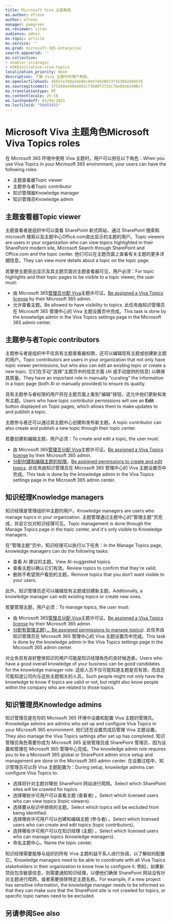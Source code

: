 ```yaml
---
title: Microsoft Viva 主题角色
ms.author: efrene
author: efrene
manager: pamgreen
ms.reviewer: cjtan
audience: admin
ms.topic: article
ms.service: ''
ms.prod: microsoft-365-enterprise
search.appverid: ''
ms.collection:
- enabler-strategic
- m365initiative-viva-topics
localization_priority: None
description: 了解 Viva 主题中的用户角色。
ms.openlocfilehash: d5b57e768a1de8bc0447492067371630b2d045f6
ms.sourcegitcommit: 375168ee66be862cf3b00f2733c7be02e63408cf
ms.translationtype: MT
ms.contentlocale: zh-CN
ms.lasthandoff: 03/04/2021
ms.locfileid: "50453933"
---
```

# <a name="microsoft-viva-topics-roles"></a><span data-ttu-id="2457c-103">Microsoft Viva 主题角色</span><span class="sxs-lookup"><span data-stu-id="2457c-103">Microsoft Viva Topics roles</span></span> 

<span data-ttu-id="2457c-104">在 Microsoft 365 环境中使用 Viva 主题时，用户可以担任以下角色：</span><span class="sxs-lookup"><span data-stu-id="2457c-104">When you use Viva Topics in your Microsoft 365 environment, your users can have the following roles:</span></span>
-   <span data-ttu-id="2457c-105">主题查看器</span><span class="sxs-lookup"><span data-stu-id="2457c-105">Topic viewer</span></span>
-   <span data-ttu-id="2457c-106">主题参与者</span><span class="sxs-lookup"><span data-stu-id="2457c-106">Topic contributor</span></span>
-   <span data-ttu-id="2457c-107">知识管理器</span><span class="sxs-lookup"><span data-stu-id="2457c-107">Knowledge manager</span></span>
-   <span data-ttu-id="2457c-108">知识管理员</span><span class="sxs-lookup"><span data-stu-id="2457c-108">Knowledge admin</span></span>

## <a name="topic-viewer"></a><span data-ttu-id="2457c-109">主题查看器</span><span class="sxs-lookup"><span data-stu-id="2457c-109">Topic viewer</span></span>

<span data-ttu-id="2457c-110">主题查看者是组织中可以查看 SharePoint 新式网站、通过 SharePoint 搜索和 microsoft 搜索以及主题中心Office.com突出显示的主题的用户。</span><span class="sxs-lookup"><span data-stu-id="2457c-110">Topic viewers are users in your organization who can view topics highlighted in their SharePoint modern site, Microsoft Search through SharePoint and Office.com and the topic center.</span></span> <span data-ttu-id="2457c-111">他们可以在主题页面上查看有关主题的更多详细信息。</span><span class="sxs-lookup"><span data-stu-id="2457c-111">They can view more details about a topic on the topic page.</span></span> 

<span data-ttu-id="2457c-112">若要使主题突出显示及其主题页面对主题查看器可见，用户必须：</span><span class="sxs-lookup"><span data-stu-id="2457c-112">For topic highlights and their topic pages to be visible to a topic viewer, the user must:</span></span>
-   <span data-ttu-id="2457c-113">由 Microsoft 365[管理员分配 Viva](https://docs.microsoft.com/microsoft-365/knowledge/set-up-topic-experiences#assign-licenses)主题许可证。</span><span class="sxs-lookup"><span data-stu-id="2457c-113">[Be assigned a Viva Topics license](https://docs.microsoft.com/microsoft-365/knowledge/set-up-topic-experiences#assign-licenses) by their Microsoft 365 admin.</span></span>
-   <span data-ttu-id="2457c-114">允许查看主题。</span><span class="sxs-lookup"><span data-stu-id="2457c-114">Be allowed to have visibility to topics.</span></span> <span data-ttu-id="2457c-115">此任务由知识管理员在 Microsoft 365 管理中心的 Viva 主题设置页中完成。</span><span class="sxs-lookup"><span data-stu-id="2457c-115">This task is done by the knowledge admin in the Viva Topics settings page in the Microsoft 365 admin center.</span></span>


## <a name="topic-contributors"></a><span data-ttu-id="2457c-116">主题参与者</span><span class="sxs-lookup"><span data-stu-id="2457c-116">Topic contributors</span></span>

<span data-ttu-id="2457c-117">主题参与者是组织中不仅具有主题查看器权限，还可以编辑现有主题或创建新主题的用户。</span><span class="sxs-lookup"><span data-stu-id="2457c-117">Topic contributors are users in your organization that not only have topic viewer permissions, but who also can edit an existing topic or create a new topic.</span></span> <span data-ttu-id="2457c-118">它们在手动"选择"主题页中的信息方面 (AI 或手动提供的信息) 以确保其质量。</span><span class="sxs-lookup"><span data-stu-id="2457c-118">They have an important role in manually “curating” the information in a topic page (both AI or manually provided) to ensure its quality.</span></span>

<span data-ttu-id="2457c-119">具有主题参与者权限的用户将在主题页面上看到"编辑"按钮，这允许他们更新和发布主题。</span><span class="sxs-lookup"><span data-stu-id="2457c-119">Users who have topic contributor permissions will see an **Edit** button displayed on Topic pages, which allows them to make updates to and publish a topic.</span></span>

<span data-ttu-id="2457c-120">主题参与者还可以通过其主题中心创建和发布新主题。</span><span class="sxs-lookup"><span data-stu-id="2457c-120">A topic contributor can also create and publish a new topic through their topic center.</span></span>

<span data-ttu-id="2457c-121">若要创建和编辑主题，用户必须：</span><span class="sxs-lookup"><span data-stu-id="2457c-121">To create and edit a topic, the user must:</span></span>

-   <span data-ttu-id="2457c-122">由 Microsoft 365[管理员分配 Viva](https://docs.microsoft.com/microsoft-365/knowledge/set-up-topic-experiences#assign-licenses)主题许可证。</span><span class="sxs-lookup"><span data-stu-id="2457c-122">[Be assigned a Viva Topics license](https://docs.microsoft.com/microsoft-365/knowledge/set-up-topic-experiences#assign-licenses) by their Microsoft 365 admin.</span></span>
-   <span data-ttu-id="2457c-123">[分配创建和编辑主题的权限](https://docs.microsoft.com/microsoft-365/knowledge/topic-experiences-user-permissions#change-who-has-permissions-to-do-tasks-on-the-topic-center)。</span><span class="sxs-lookup"><span data-stu-id="2457c-123">[Be assigned permissions to create and edit topics](https://docs.microsoft.com/microsoft-365/knowledge/topic-experiences-user-permissions#change-who-has-permissions-to-do-tasks-on-the-topic-center).</span></span> <span data-ttu-id="2457c-124">此任务由知识管理员在 Microsoft 365 管理中心的 Viva 主题设置页中完成。</span><span class="sxs-lookup"><span data-stu-id="2457c-124">This task is done by the knowledge admin in the Viva Topics settings page in the Microsoft 365 admin center.</span></span>

## <a name="knowledge-managers"></a><span data-ttu-id="2457c-125">知识经理</span><span class="sxs-lookup"><span data-stu-id="2457c-125">Knowledge managers</span></span>

<span data-ttu-id="2457c-126">知识经理是管理组织中主题的用户。</span><span class="sxs-lookup"><span data-stu-id="2457c-126">Knowledge managers are users who manage topics in your organization.</span></span>  <span data-ttu-id="2457c-127">主题管理通过主题中心的"管理主题"页完成，并且它仅对知识经理可见。</span><span class="sxs-lookup"><span data-stu-id="2457c-127">Topic management is done through the Manage Topics page in the topic center, and it's only visible to Knowledge managers.</span></span>

<span data-ttu-id="2457c-128">在"管理主题"页中，知识经理可以执行以下任务：</span><span class="sxs-lookup"><span data-stu-id="2457c-128">In the Manage Topics page, knowledge managers can do the following tasks:</span></span>
-   <span data-ttu-id="2457c-129">查看 AI 建议的主题。</span><span class="sxs-lookup"><span data-stu-id="2457c-129">View AI-suggested topics.</span></span>
-   <span data-ttu-id="2457c-130">查看主题以确认它们有效。</span><span class="sxs-lookup"><span data-stu-id="2457c-130">Review topics to confirm that they're valid.</span></span>
-   <span data-ttu-id="2457c-131">删除不希望用户看到的主题。</span><span class="sxs-lookup"><span data-stu-id="2457c-131">Remove topics that you don’t want visible to your users.</span></span>

<span data-ttu-id="2457c-132">此外，知识管理员还可以编辑现有主题或创建新主题。</span><span class="sxs-lookup"><span data-stu-id="2457c-132">Additionally, a knowledge manager can edit existing topics or create new ones.</span></span>

<span data-ttu-id="2457c-133">若要管理主题，用户必须：</span><span class="sxs-lookup"><span data-stu-id="2457c-133">To manage topics, the user must:</span></span>
-   <span data-ttu-id="2457c-134">由 Microsoft 365[管理员分配 Viva](https://docs.microsoft.com/microsoft-365/knowledge/set-up-topic-experiences#assign-licenses)主题许可证。</span><span class="sxs-lookup"><span data-stu-id="2457c-134">[Be assigned a Viva Topics license](https://docs.microsoft.com/microsoft-365/knowledge/set-up-topic-experiences#assign-licenses) by their Microsoft 365 admin.</span></span>
-   <span data-ttu-id="2457c-135">[分配有管理主题) 。](https://docs.microsoft.com/microsoft-365/knowledge/topic-experiences-user-permissions#change-who-has-permissions-to-do-tasks-on-the-topic-center)</span><span class="sxs-lookup"><span data-stu-id="2457c-135">[Be assigned permissions to manage topics](https://docs.microsoft.com/microsoft-365/knowledge/topic-experiences-user-permissions#change-who-has-permissions-to-do-tasks-on-the-topic-center)).</span></span> <span data-ttu-id="2457c-136">此任务由知识管理员在 Microsoft 365 管理中心的 Viva 主题设置页中完成。</span><span class="sxs-lookup"><span data-stu-id="2457c-136">This task is done by the knowledge admin in the Viva Topics settings page in the Microsoft 365 admin center.</span></span>

<span data-ttu-id="2457c-137">对业务具有良好整体知识的用户可能是知识经理角色的良好候选者。</span><span class="sxs-lookup"><span data-stu-id="2457c-137">Users who have a good overall knowledge of your business can be good candidates for the knowledge manager role.</span></span> <span data-ttu-id="2457c-138">这些人员不仅可能知道主题是否有效，而且还可能知道公司内与这些主题相关的人员。</span><span class="sxs-lookup"><span data-stu-id="2457c-138">Such people might not only have the knowledge to know if topics are valid or not, but might also know people within the company who are related to those topics.</span></span>


## <a name="knowledge-admins"></a><span data-ttu-id="2457c-139">知识管理员</span><span class="sxs-lookup"><span data-stu-id="2457c-139">Knowledge admins</span></span>

<span data-ttu-id="2457c-140">知识管理员是在你的 Microsoft 365 环境中设置和配置 Viva 主题的管理员。</span><span class="sxs-lookup"><span data-stu-id="2457c-140">Knowledge admins are admins who set up and configure Viva Topics in your Microsoft 365 environment.</span></span> <span data-ttu-id="2457c-141">他们还在设置完成后管理 Viva 主题设置。</span><span class="sxs-lookup"><span data-stu-id="2457c-141">They also manage the Viva Topics settings after set up has completed.</span></span> <span data-ttu-id="2457c-142">知识管理员角色需要你成为 Microsoft 365 全局管理员或 SharePoint 管理员，因为设置和管理在 Microsoft 365 管理中心完成。</span><span class="sxs-lookup"><span data-stu-id="2457c-142">The knowledge admin role requires you to be a Microsoft 365 global or SharePoint admin since setup and management are done in the Microsoft 365 admin center.</span></span>
<span data-ttu-id="2457c-143">在设置过程中，知识管理员可以将 Viva 主题配置为：</span><span class="sxs-lookup"><span data-stu-id="2457c-143">During setup, knowledge admins can configure Viva Topics to:</span></span>

-   <span data-ttu-id="2457c-144">选择将针对主题对哪些 SharePoint 网站进行爬网。</span><span class="sxs-lookup"><span data-stu-id="2457c-144">Select which SharePoint sites will be crawled for topics.</span></span>
-   <span data-ttu-id="2457c-145">选择哪些许可用户可以查看主题 (查看者) 。</span><span class="sxs-lookup"><span data-stu-id="2457c-145">Select which licensed users who can view topics (topic viewers).</span></span>
-   <span data-ttu-id="2457c-146">选择要从标识中排除的主题。</span><span class="sxs-lookup"><span data-stu-id="2457c-146">Select which topics will be excluded from being identified.</span></span>
-   <span data-ttu-id="2457c-147">选择哪些许可用户可以创建和编辑主题 (参与者) 。</span><span class="sxs-lookup"><span data-stu-id="2457c-147">Select which licensed users who can create and edit topics (topic contributors).</span></span>
-   <span data-ttu-id="2457c-148">选择哪些许可用户可以在知识经理 (主题) 。</span><span class="sxs-lookup"><span data-stu-id="2457c-148">Select which licensed users who can manage topics (knowledge managers).</span></span>
-   <span data-ttu-id="2457c-149">命名主题中心。</span><span class="sxs-lookup"><span data-stu-id="2457c-149">Name the topic center.</span></span>

<span data-ttu-id="2457c-150">知识经理需要能够与组织的所有 Viva 主题利益干系人进行协调，以了解如何配置它。</span><span class="sxs-lookup"><span data-stu-id="2457c-150">Knowledge managers need to be able to coordinate with all Viva Topics stakeholders in their organization to know how to configure it.</span></span> <span data-ttu-id="2457c-151">例如，如果新项目包含敏感信息，则需要通知知识经理，以便他们确保 SharePoint 网站没有针对主题进行爬网，或者需要排除特定主题名称。</span><span class="sxs-lookup"><span data-stu-id="2457c-151">For example, if a new project has sensitive information, the knowledge manager needs to be informed so that they can make sure that the SharePoint site is not crawled for topics, or specific topic names need to be excluded.</span></span>


## <a name="see-also"></a><span data-ttu-id="2457c-152">另请参阅</span><span class="sxs-lookup"><span data-stu-id="2457c-152">See also</span></span>

